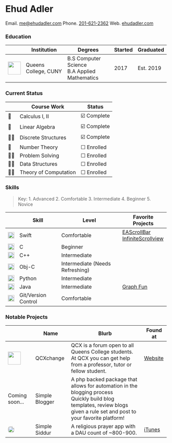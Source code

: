# Ehud Adler
Email. [me@ehudadler.com](me@ehudadler.com)
Phone. [201-621-2362](201-621-2362)
Web. [ehudadler.com](http://www.ehudadler.com)

### Education

|   |Institution |Degrees|Started|Graduated|
|---|---|---|---|---|
|<img src="https://specials-images.forbesimg.com/imageserve/55ae8644e4b05c2c343212e5/300x300.jpg?fit=scale&background=000000" width="40"> | Queens College, CUNY | B.S Computer Science<br> B.A Applied Mathematics|2017| Est. 2019|


### Current Status
|   | Course Work | Status |
|---|---|---|
|🔢| Calculus I, II | ☑️ Complete |
|🔢| Linear Algebra | ☑️ Complete |
|👨‍💻| Discrete Structures | ☑️ Complete |
|🔢| Number Theory | ☐ Enrolled |
|👨‍💻| Problem Solving | ☐ Enrolled |
|👨‍💻| Data Structures | ☐ Enrolled |
|👨‍💻| Theory  of  Computation | ☐ Enrolled |

### Skills

> Key: 1. Advanced 2. Comfortable 3. Intermediate 4. Beginner 5. Novice

|   | Skill | Level | Favorite Projects |
|---|---|---|---|
|<img src="https://www.shareicon.net/download/2016/07/08/117368_apple_512x512.png" width="20">| Swift | Comfortable | [EAScrollBar]() <br> [InfiniteScrollview]()
|<img src="https://png.icons8.com/color/1600/c-programming" width="20">| C | Beginner |
|<img src="http://cdn.marketplaceimages.windowsphone.com/v8/images/670f811e-81e5-4f39-8422-b0cf1b3e5587?imageType=ws_icon_large" width="20" height="20">| C++ | Intermediate | 
|<img src="http://is4.mzstatic.com/image/thumb/Purple6/v4/7a/db/f9/7adbf954-ea5f-71dc-f276-64e8c451e35b/source/1024x1024sr.jpg" width="20">| Obj-C | Intermediate (Needs Refreshing) |
|<img src="http://icons.iconarchive.com/icons/cornmanthe3rd/plex/512/Other-python-icon.png" width="20">| Python | Intermediate |
|<img src="https://image.flaticon.com/icons/svg/226/226777.svg" width="20">| Java | Intermediate | [Graph Fun]()
|<img src="http://git-scm.com/images/logos/downloads/Git-Icon-1788C.png" width="20">| Git/Version Control | Comfortable |

### Notable Projects

|   | Name | Blurb | Found at | 
|---|---|---|---|
|<img src="https://qcxchange.com/uploads/default/original/1X/aac024e7689e55738dd2004eaf80790b815d1c83.png" width="40">| QCXchange | QCX is a forum open to all Queens College students.<br> At QCX you can get help from a professor, tutor or fellow student. | [Website](https://qcxchange.com)
|Coming soon...| Simple Blogger | A php backed package that allows for automation in the blogging process <br>Quickly build blog templates, review blogs given a rule set and post to your favorite platform! |
|<img style="border-radius: 7px;" src="https://github.com/Huddie/Siddur/blob/master/Siddur/UI/GenericAppIcon/AppIcon.jpg" width="20" height="20">| Simple Siddur | A religious prayer app with a DAU count of ~800-900. | [iTunes](https://itunes.apple.com/us/app/simple-siddur/id792359433)
